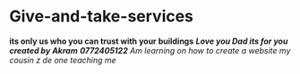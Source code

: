 # Give-and-take-services
**its only us who you can trust with your buildings**
***Love you Dad its for you created by Akram***
*****0772405122*****
_Am learning on how to create a website my cousin z de one teaching me_
